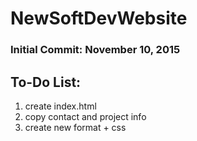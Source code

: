 # NewSoftDevWebsite
### Initial Commit: November 10, 2015
## To-Do List:
1. create index.html
2. copy contact and project info
3. create new format + css
